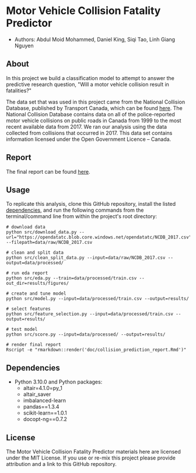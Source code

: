 # Motor Vehicle Collision Fatality Predictor

* Authors: Abdul Moid Mohammed, Daniel King, Siqi Tao, Linh Giang Nguyen

## About

In this project we build a classification model to attempt to answer the predictive research question, "Will a motor vehicle collision result in fatalities?"

The data set that was used in this project came from the National Collision Database, published by Transport Canada, which can be found [here](https://open.canada.ca/data/en/dataset/1eb9eba7-71d1-4b30-9fb1-30cbdab7e63a). The National Collision Database contains data on all of the police-reported motor vehicle collisions on public roads in Canada from 1999 to the most recent available data from 2017. We ran our analysis using the data collected from collisions that occurred in 2017. This data set contains information licensed under the Open Government Licence – Canada.

## Report

The final report can be found [here](https://github.com/SiqiTao/Collision_Prediction/blob/main/doc/collision_prediction_report.md).

## Usage

To replicate this analysis, clone this GitHub repository, install the listed [dependencies](#Dependencies), and run the following commands from the terminal/command line from within the project's root directory:

```
# download data
python src/download_data.py --url="https://opendatatc.blob.core.windows.net/opendatatc/NCDB_2017.csv" --filepath=data/raw/NCDB_2017.csv

# clean and split data
python src/clean_split_data.py --input=data/raw/NCDB_2017.csv --output=data/processed/

# run eda report
python src/eda.py --train=data/processed/train.csv --out_dir=results/figures/

# create and tune model
python src/model.py --input=data/processed/train.csv --output=results/

# select features
python src/feature_selection.py --input=data/processed/train.csv --output=results/

# test model
python src/score.py --input=data/processed/ --output=results/

# render final report
Rscript -e "rmarkdown::render('doc/collision_prediction_report.Rmd')"

```

## Dependencies

* Python 3.10.0 and Python packages:
  * altair=4.1.0=py_1
  * altair_saver
  * imbalanced-learn
  * pandas==1.3.4
  * scikit-learn==1.0.1
  * docopt-ng==0.7.2

## License

The Motor Vehicle Collision Fatality Predictor materials here are licensed under the MIT License. If you use or re-mix this project please provide attribution and a link to this GitHub repository.

